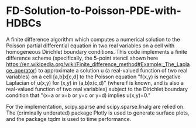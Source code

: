 # FD-Solution-to-Poisson-PDE-with-HDBCs
A finite difference algorithm which computes a numerical solution to the Poisson partial differential equation in two real variables on a cell with homogeneous Dirichlet boundary conditions.
This code implements a finite difference scheme (specifically, the 5-point stencil shown here https://en.wikipedia.org/wiki/Finite_difference_method#Example:_The_Laplace_operator)
to approximate a solution u (a real-valued function of two real variables) on a cell [a,b]x[c,d] to the Poisson equation 
"f(x,y) is negative Laplacian of u(x,y) for (x,y) in (a,b)x(c,d)" (where f is known, and is also a real-valued function of two real variables) 
subject to the Dirichlet boundary condition that "(x=a or x=b or y=c or y=d) implies u(x,y)=0."

For the implementation, scipy.sparse and scipy.sparse.linalg are relied on. The (criminally underated) package Plotly is used to generate surface plots, and the package tqdm is used to time performance.
